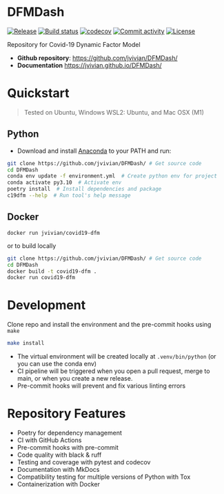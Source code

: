 # DFMDash

[![Release](https://img.shields.io/github/v/release/jvivian/DFMDash)](https://img.shields.io/github/v/release/jvivian/DFMDash)
[![Build status](https://img.shields.io/github/actions/workflow/status/jvivian/DFMDash/main.yml?branch=main)](https://github.com/jvivian/DFMDash/actions/workflows/main.yml?query=branch%3Amain)
[![codecov](https://codecov.io/gh/jvivian/DFMDash/graph/badge.svg?token=RVT01PK8TT)](https://codecov.io/gh/jvivian/DFMDash)
[![Commit activity](https://img.shields.io/github/commit-activity/m/jvivian/DFMDash)](https://img.shields.io/github/commit-activity/m/jvivian/DFMDash)
[![License](https://img.shields.io/github/license/jvivian/DFMDash)](https://img.shields.io/github/license/jvivian/DFMDash)

Repository for Covid-19 Dynamic Factor Model

- **Github repository**: <https://github.com/jvivian/DFMDash/>
- **Documentation** <https://jvivian.github.io/DFMDash/>

# Quickstart
> Tested on Ubuntu, Windows WSL2: Ubuntu, and Mac OSX (M1)

## Python
- Download and install [Anaconda]() to your PATH and run:

```bash
git clone https://github.com/jvivian/DFMDash/ # Get source code
cd DFMDash
conda env update -f environment.yml  # Create python env for project
conda activate py3.10  # Activate env
poetry install  # Install dependencies and package
c19dfm --help  # Run tool's help message
```

## Docker

`docker run jvivian/covid19-dfm`

or to build locally

```bash
git clone https://github.com/jvivian/DFMDash/ # Get source code
cd DFMDash
docker build -t covid19-dfm .
docker run covid19-dfm
```

# Development

Clone repo and install the environment and the pre-commit hooks using `make`

```bash
make install
```

- The virtual environment will be created locally at `.venv/bin/python` (or you can use the conda env)
- CI pipeline will be triggered when you open a pull request, merge to main, or when you create a new release.
- Pre-commit hooks will prevent and fix various linting errors

# Repository Features
- Poetry for dependency management
- CI with GitHub Actions
- Pre-commit hooks with pre-commit
- Code quality with black & ruff
- Testing and coverage with pytest and codecov
- Documentation with MkDocs
- Compatibility testing for multiple versions of Python with Tox
- Containerization with Docker
